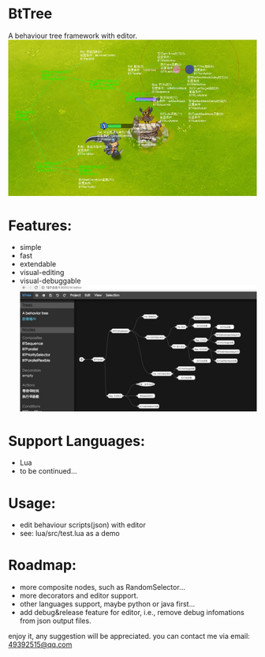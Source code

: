 # BtTree
A behaviour tree framework with editor.
![interface preview](debug.png)

# Features:
* simple
* fast
* extendable
* visual-editing
* visual-debuggable
![interface preview](editor.png)

# Support Languages:
* Lua
* to be continued...

# Usage:
* edit behaviour scripts(json) with editor
* see: lua/src/test.lua as a demo

# Roadmap:
* more composite nodes, such as RandomSelector...
* more decorators and editor support.
* other languages support, maybe python or java first...
* add debug&release feature for editor, i.e., remove debug infomations from json output files.

enjoy it, any suggestion will be appreciated. you can contact me via email: 49392515@qq.com